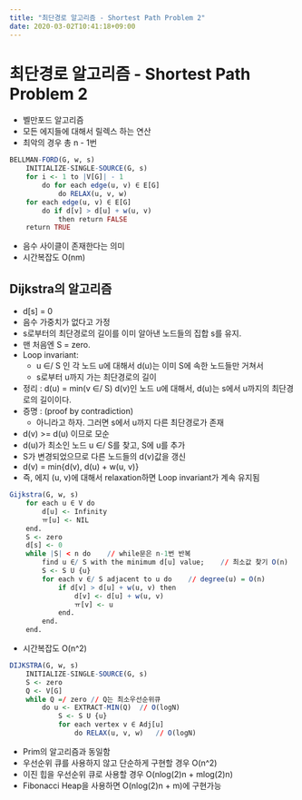 ```yaml
---
title: "최단경로 알고리즘 - Shortest Path Problem 2"
date: 2020-03-02T10:41:18+09:00
---
```


# 최단경로 알고리즘 - Shortest Path Problem 2

- 벨만포드 알고리즘
- 모든 에지들에 대해서 릴렉스 하는 연산
- 최악의 경우 총 n - 1번

```r
BELLMAN-FORD(G, w, s)
    INITIALIZE-SINGLE-SOURCE(G, s)
    for i <- 1 to |V[G]| - 1
        do for each edge(u, v) ∈ E[G]
            do RELAX(u, v, w)
    for each edge(u, v) ∈ E[G]
        do if d[v] > d[u] + w(u, v)
            then return FALSE
    return TRUE
```

- 음수 사이클이 존재한다는 의미
- 시간복잡도 O(nm)

## Dijkstra의 알고리즘

- d[s] = 0
- 음수 가중치가 없다고 가정
- s로부터의 최단경로의 길이를 이미 알아낸 노드들의 집합 s를 유지.
- 맨 처음엔 S = zero.
- Loop invariant:
    - u ∈/ S 인 각 노드 u에 대해서 d(u)는 이미 S에 속한 노드들만 거쳐서
    - s로부터 u까지 가는 최단경로의 길이
- 정리 : d(u) = min(v ∈/ S) d(v)인 노드 u에 대해서, d(u)는 s에서 u까지의 최단경로의 길이이다.
- 증명 : (proof by contradiction)
    - 아니라고 하자. 그러면 s에서 u까지 다른 최단경로가 존재
- d(v) >= d(u) 이므로 모순
- d(u)가 최소인 노드 u ∈/ S를 찾고, S에 u를 추가
- S가 변경되었으므로 다른 노드들의 d(v)값을 갱신
- d(v) = min{d(v), d(u) + w(u, v)}
- 즉, 에지 (u, v)에 대해서 relaxation하면 Loop invariant가 계속 유지됨

```r
Gijkstra(G, w, s)
    for each u ∈ V do
        d[u] <- Infinity
        ㅠ[u] <- NIL
    end.
    S <- zero
    d[s] <- 0
    while |S| < n do    // while문은 n-1번 반복
        find u ∈/ S with the minimum d[u] value;    // 최소값 찾기 O(n)
        S <- S U {u}
        for each v ∈/ S adjacent to u do    // degree(u) = O(n)
            if d[v] > d[u] + w(u, v) then
                d[v] <- d[u] + w(u, v)
                ㅠ[v] <- u
            end.
        end.
    end.
```

- 시간복잡도 O(n^2)

```r
DIJKSTRA(G, w, s)
    INITIALIZE-SINGLE-SOURCE(G, s)
    S <- zero
    Q <- V[G]
    while Q =/ zero // Q는 최소우선순위큐
        do u <- EXTRACT-MIN(Q)  // O(logN)
            S <- S U {u}
            for each vertex v ∈ Adj[u]
                do RELAX(u, v, w)   // O(logN)
```

- Prim의 알고리즘과 동일함
- 우선순위 큐를 사용하지 않고 단순하게 구현할 경우 O(n^2)
- 이진 힙을 우선순위 큐로 사용할 경우 O(nlog(2)n + mlog(2)n)
- Fibonacci Heap을 사용하면 O(nlog(2)n + m)에 구현가능
